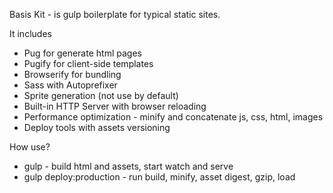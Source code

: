 Basis Kit - is gulp boilerplate for typical static sites.

It includes
- Pug for generate html pages
- Pugify for client-side templates
- Browserify for bundling
- Sass with Autoprefixer
- Sprite generation (not use by default)
- Built-in HTTP Server with browser reloading
- Performance optimization - minify and concatenate js, css, html, images
- Deploy tools with assets versioning

How use?
- gulp - build html and assets, start watch and serve
- gulp deploy:production - run build, minify, asset digest, gzip, load
